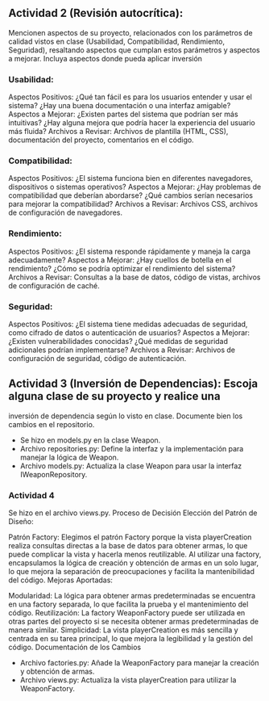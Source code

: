 ## Actividad 2 (Revisión autocrítica): 

Mencionen aspectos de su proyecto, relacionados con los 
parámetros de calidad vistos en clase (Usabilidad, Compatibilidad, Rendimiento, Seguridad), 
resaltando aspectos que cumplan estos parámetros y aspectos a mejorar. Incluya aspectos 
donde pueda aplicar inversión  

### Usabilidad:

Aspectos Positivos: ¿Qué tan fácil es para los usuarios entender y usar el sistema? ¿Hay una buena documentación o una interfaz amigable?
Aspectos a Mejorar: ¿Existen partes del sistema que podrían ser más intuitivas? ¿Hay alguna mejora que podría hacer la experiencia del usuario más fluida?
Archivos a Revisar: Archivos de plantilla (HTML, CSS), documentación del proyecto, comentarios en el código.


### Compatibilidad:

Aspectos Positivos: ¿El sistema funciona bien en diferentes navegadores, dispositivos o sistemas operativos?
Aspectos a Mejorar: ¿Hay problemas de compatibilidad que deberían abordarse? ¿Qué cambios serían necesarios para mejorar la compatibilidad?
Archivos a Revisar: Archivos CSS, archivos de configuración de navegadores.

### Rendimiento:

Aspectos Positivos: ¿El sistema responde rápidamente y maneja la carga adecuadamente?
Aspectos a Mejorar: ¿Hay cuellos de botella en el rendimiento? ¿Cómo se podría optimizar el rendimiento del sistema?
Archivos a Revisar: Consultas a la base de datos, código de vistas, archivos de configuración de caché.

### Seguridad:

Aspectos Positivos: ¿El sistema tiene medidas adecuadas de seguridad, como cifrado de datos o autenticación de usuarios?
Aspectos a Mejorar: ¿Existen vulnerabilidades conocidas? ¿Qué medidas de seguridad adicionales podrían implementarse?
Archivos a Revisar: Archivos de configuración de seguridad, código de autenticación.

## Actividad 3 (Inversión de Dependencias): Escoja alguna clase de su proyecto y realice una 
inversión de dependencia según lo visto en clase. Documente bien los cambios en el repositorio. 

* Se hizo en models.py en la clase Weapon. 
* Archivo repositories.py: Define la interfaz y la implementación para manejar la lógica de Weapon.
* Archivo models.py: Actualiza la clase Weapon para usar la interfaz IWeaponRepository.

### Actividad 4
Se hizo en el archivo views.py.
Proceso de Decisión
Elección del Patrón de Diseño:

Patrón Factory: Elegimos el patrón Factory porque la vista playerCreation realiza consultas directas a la base de datos para obtener armas, lo que puede complicar la vista y hacerla menos reutilizable. Al utilizar una factory, encapsulamos la lógica de creación y obtención de armas en un solo lugar, lo que mejora la separación de preocupaciones y facilita la mantenibilidad del código.
Mejoras Aportadas:

Modularidad: La lógica para obtener armas predeterminadas se encuentra en una factory separada, lo que facilita la prueba y el mantenimiento del código.
Reutilización: La factory WeaponFactory puede ser utilizada en otras partes del proyecto si se necesita obtener armas predeterminadas de manera similar.
Simplicidad: La vista playerCreation es más sencilla y centrada en su tarea principal, lo que mejora la legibilidad y la gestión del código.
Documentación de los Cambios
* Archivo factories.py: Añade la WeaponFactory para manejar la creación y obtención de armas.
* Archivo views.py: Actualiza la vista playerCreation para utilizar la WeaponFactory.
